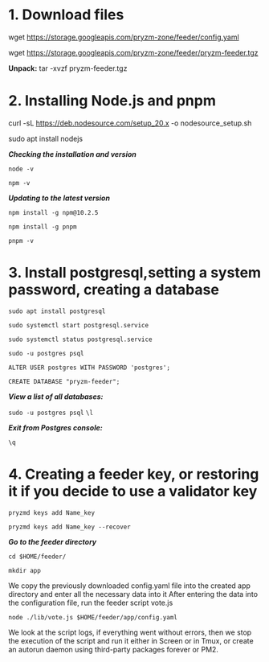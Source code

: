 # 1. Download files
wget https://storage.googleapis.com/pryzm-zone/feeder/config.yaml

wget https://storage.googleapis.com/pryzm-zone/feeder/pryzm-feeder.tgz

**Unpack:**
tar -xvzf pryzm-feeder.tgz
# 2. Installing Node.js and pnpm
curl -sL https://deb.nodesource.com/setup_20.x -o nodesource_setup.sh

sudo apt install nodejs

***Checking the installation and version***

```node -v```

```npm -v```

***Updating to the latest version***

```npm install -g npm@10.2.5```

```npm install -g pnpm```

```pnpm -v```

# 3. Install postgresql,setting a system password, creating a database

```sudo apt install postgresql```

```sudo systemctl start postgresql.service```

```sudo systemctl status postgresql.service```

```sudo -u postgres psql```

```ALTER USER postgres WITH PASSWORD 'postgres';```

```CREATE DATABASE "pryzm-feeder";```

***View a list of all databases:***

```sudo -u postgres psql```
```\l```

***Exit from Postgres console:***

```\q```

# 4. Creating a feeder key, or restoring it if you decide to use a validator key

```pryzmd keys add Name_key```

```pryzmd keys add Name_key --recover```

***Go to the feeder directory***

```cd $HOME/feeder/```

```mkdir app```

We copy the previously downloaded config.yaml file into the created app directory and enter all the necessary data into it
After entering the data into the configuration file, run the feeder script vote.js

```node ./lib/vote.js $HOME/feeder/app/config.yaml```

We look at the script logs, if everything went without errors, then we stop the execution of the script and run it either in Screen or in Tmux,
or create an autorun daemon using third-party packages forever or PM2.
